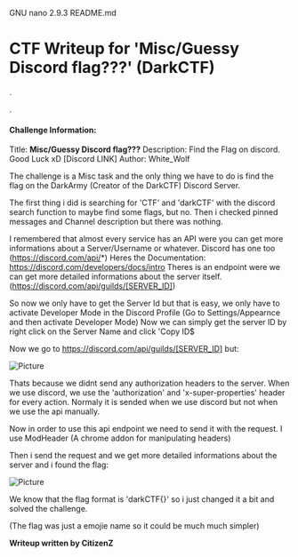   GNU nano 2.9.3                                                                                                                      README.md                                                                                                                                

# CTF Writeup for 'Misc/Guessy Discord flag???' (DarkCTF)

.

.

#### Challenge Information:


Title: **Misc/Guessy Discord flag???**
Description: Find the Flag on discord. Good Luck xD [Discord LINK]
Author: White_Wolf




The challenge is a Misc task and the only thing we have to do is find the flag on the DarkArmy (Creator of the DarkCTF) Discord Server.

The first thing i did is searching for 'CTF' and 'darkCTF' with the discord search function to maybe find some flags, but no.
Then i checked pinned messages and Channel description but there was nothing.

I remembered that almost every service has an API were you can get more informations about a Server/Username or whatever.
Discord has one too (https://discord.com/api/*) Heres the Documentation: https://discord.com/developers/docs/intro
Theres is an endpoint were we can get more detailed informations about the server itself. (https://discord.com/api/guilds/[SERVER_ID])


So now we only have to get the Server Id but that is easy, we only have to activate Developer Mode in the Discord Profile (Go to Settings/Appearnce and then activate Developer Mode) Now we can simply get the server ID by right click on the Server Name and click 'Copy ID$


Now we go to https://discord.com/api/guilds/[SERVER_ID] but:

![Picture](https://i.imgur.com/5jLZx0L.png)


Thats because we didnt send any authorization headers to the server.
When we use discord, we use the 'authorization' and 'x-super-properties' header for every action. Normaly it is sended when we use discord but not when we use the api manually.

Now in order to use this api endpoint we need to send it with the request.
I use ModHeader (A chrome addon for manipulating headers)

Then i send the request and we get more detailed informations about the server and i found the flag:

![Picture](https://i.imgur.com/2SQlRWI.png)


We know that the flag format is 'darkCTF{}' so i just changed it a bit and solved the challenge.

(The flag was just a emojie name so it could be much much simpler)



**Writeup written by CitizenZ**



